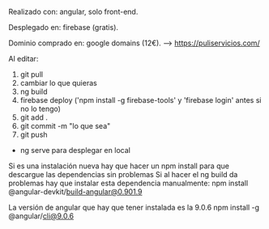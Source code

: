 Realizado con:        angular, solo front-end.

Desplegado en:        firebase (gratis).

Dominio comprado en:  google domains (12€). --> https://puliservicios.com/

Al editar:
1. git pull
2. cambiar lo que quieras
3. ng build
4. firebase deploy ('npm install -g firebase-tools' y 'firebase login' antes si no lo tengo)
5. git add .
6. git commit -m "lo que sea"
7. git push

* ng serve para desplegar en local

Si es una instalación nueva hay que hacer un npm install para que descargue las dependencias sin problemas
Si al hacer el ng build da problemas hay que instalar esta dependencia manualmente:
npm install @angular-devkit/build-angular@0.901.9

La versión de angular que hay que tener instalada es la 9.0.6
npm install -g @angular/cli@9.0.6
